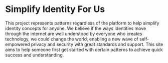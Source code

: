 # Simplify Identity For Us

This project represents patterns regardless of the platform to help simplify identity concepts for anyone.
We believe if the ways identities move through the internet are well understood by everyone who creates
technology, we could change the world, enabling a new wave of self-empowered privacy and security
with great standards and support. This site aims to help someone first get started with certain
patterns to achieve quick success and understanding.
